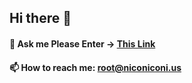 ## Hi there 👋




#### 💬 Ask me Please Enter → [This Link](https://blog.yazawaniko.com/index.php/white-1.html "This Link")
 
#### 📫 How to reach me: root@niconiconi.us





